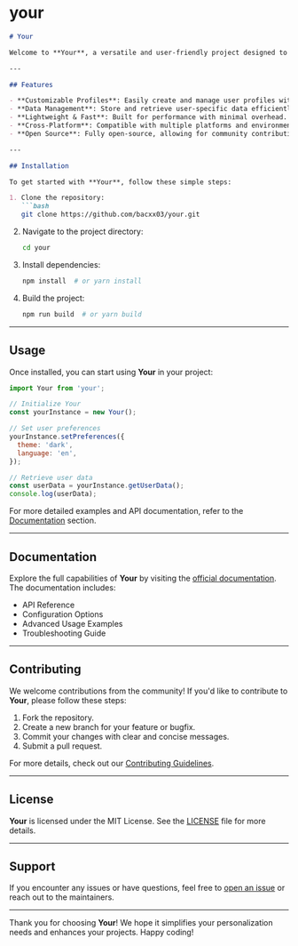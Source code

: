 # your

```markdown
# Your

Welcome to **Your**, a versatile and user-friendly project designed to simplify personalization and customization. Whether you're managing preferences, settings, or user-specific data, **Your** provides a streamlined solution tailored to your needs.

---

## Features

- **Customizable Profiles**: Easily create and manage user profiles with personalized settings.
- **Data Management**: Store and retrieve user-specific data efficiently.
- **Lightweight & Fast**: Built for performance with minimal overhead.
- **Cross-Platform**: Compatible with multiple platforms and environments.
- **Open Source**: Fully open-source, allowing for community contributions and enhancements.

---

## Installation

To get started with **Your**, follow these simple steps:

1. Clone the repository:
   ```bash
   git clone https://github.com/bacxx03/your.git
   ```
2. Navigate to the project directory:
   ```bash
   cd your
   ```
3. Install dependencies:
   ```bash
   npm install  # or yarn install
   ```
4. Build the project:
   ```bash
   npm run build  # or yarn build
   ```

---

## Usage

Once installed, you can start using **Your** in your project:

```javascript
import Your from 'your';

// Initialize Your
const yourInstance = new Your();

// Set user preferences
yourInstance.setPreferences({
  theme: 'dark',
  language: 'en',
});

// Retrieve user data
const userData = yourInstance.getUserData();
console.log(userData);
```

For more detailed examples and API documentation, refer to the [Documentation](#documentation) section.

---

## Documentation

Explore the full capabilities of **Your** by visiting the [official documentation](https://github.com/bacxx03/your/wiki). The documentation includes:

- API Reference
- Configuration Options
- Advanced Usage Examples
- Troubleshooting Guide

---

## Contributing

We welcome contributions from the community! If you'd like to contribute to **Your**, please follow these steps:

1. Fork the repository.
2. Create a new branch for your feature or bugfix.
3. Commit your changes with clear and concise messages.
4. Submit a pull request.

For more details, check out our [Contributing Guidelines](CONTRIBUTING.md).

---

## License

**Your** is licensed under the MIT License. See the [LICENSE](LICENSE) file for more details.

---

## Support

If you encounter any issues or have questions, feel free to [open an issue](https://github.com/bacxx03/your/issues) or reach out to the maintainers.

---

Thank you for choosing **Your**! We hope it simplifies your personalization needs and enhances your projects. Happy coding!
```